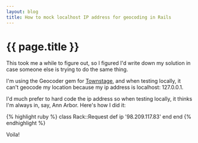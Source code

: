 ```yaml
---
layout: blog
title: How to mock localhost IP address for geocoding in Rails
---
```


# {{ page.title }}

This took me a while to figure out, so I figured I'd write down my solution in case someone else is trying to do the same thing.

I'm using the Geocoder gem for [Townstage](http://townstage.com), and when testing locally, it can't geocode my location because my ip address is localhost: 127.0.0.1.

I'd much prefer to hard code the ip address so when testing locally, it thinks I'm always in, say, Ann Arbor. Here's how I did it:

{% highlight ruby %}
class Rack::Request
  def ip
    '98.209.117.83'
  end
end
{% endhighlight %}

Voila!
